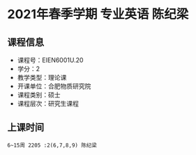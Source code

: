 # 2021年春季学期 专业英语 陈纪梁






## 课程信息

- 课程号：EIEN6001U.20
- 学分：2
- 教学类型：理论课
- 开课单位：合肥物质研究院
- 课程类别：硕士
- 课程层次：研究生课程

## 上课时间

```
6~15周 2205 :2(6,7,8,9) 陈纪梁
```

